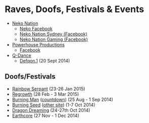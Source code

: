 # Raves, Doofs, Festivals &amp; Events

* [Neko Nation](http://www.nekonation.com/)
  * [Neko Facebook](https://www.facebook.com/nekonation)
  * [Neko Nation Sydney (Facebook)](https://www.facebook.com/groups/nekonationsydney/)
  * [Neko Nation Gaming (Facebook)](https://www.facebook.com/groups/nekonationgaming)
* [Powerhouse Productions](http://www.powerhouseproductions.com.au/)
  * [Facebook](https://www.facebook.com/powerhouseproductions)
* [Q-Dance](http://www.q-dance.com.au)
  * [Defqon.1](http://www.defqon1.com.au/) (20 Sept 2014)

## Doofs/Festivals
  * [Rainbow Serpant](http://www.rainbowserpent.net/) (23-26 Jan 2015)
  * [Regrowth](http://www.re-gen.org.au/regrowth_festival) (28 Feb - 3 Mar 2015)
  * [Burning Man](http://www.burningman.com/) ([countdown](http://www.burningman.com/index/full_countdown.html)) (25 Aug - 1 Sep 2014)
  * [Burning Seed](http://www.burningseed.com/) ([other site](http://burningmanaustralia.com/)) (1-7 Oct 2014)
  * [Dragon Dreaming](http://www.dragondreaming.net) (24-27th Oct 2014)
  * [Earthcore](http://www.earthcore.com.au/) (27 Nov - 1 Dec 2014)
